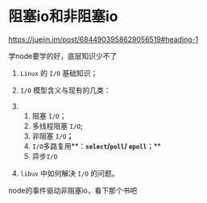 # 阻塞io和非阻塞io

https://juejin.im/post/6844903958629056519#heading-1

学node要学的好，底层知识少不了

1. `Linux` 的 `I/O` 基础知识；

2. `I/O` 模型含义与现有的几类：

3. 1. 阻塞 `I/O`；
   2. 多线程阻塞 `I/O`;
   3. 非阻塞 `I/O`**；**
   4. `I/O`多路复用**：**`select`/`poll`/ `epoll`**；**
   5. 异步`I/O`

4. `libuv` 中如何解决 `I/O` 的问题。

node的事件驱动非阻塞io，看下那个书吧